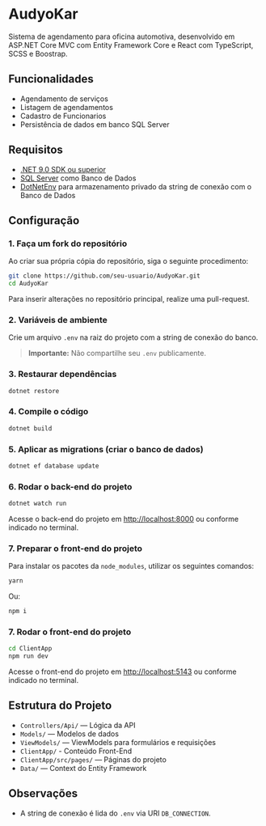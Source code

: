# AudyoKar

Sistema de agendamento para oficina automotiva, desenvolvido em ASP.NET Core MVC com Entity Framework Core e React com TypeScript, SCSS e Boostrap.

## Funcionalidades
- Agendamento de serviços
- Listagem de agendamentos
- Cadastro de Funcionarios
- Persistência de dados em banco SQL Server

## Requisitos

- [.NET 9.0 SDK ou superior](https://dotnet.microsoft.com/download)
- [SQL Server](https://www.microsoft.com/pt-br/sql-server/sql-server-downloads) como Banco de Dados
- [DotNetEnv](https://www.nuget.org/packages/DotNetEnv/) para armazenamento privado da string de conexão com o Banco de Dados

## Configuração

### 1. Faça um fork do repositório

Ao criar sua própria cópia do repositório, siga o seguinte procedimento:

```bash
git clone https://github.com/seu-usuario/AudyoKar.git
cd AudyoKar
```

Para inserir alterações no repositório principal, realize uma pull-request.

### 2. Variáveis de ambiente

Crie um arquivo `.env` na raiz do projeto com a string de conexão do banco.

> **Importante:** Não compartilhe seu `.env` publicamente.

### 3. Restaurar dependências

```bash
dotnet restore
```

### 4. Compile o código

```bash
dotnet build
```

### 5. Aplicar as migrations (criar o banco de dados)

```bash
dotnet ef database update
```

### 6. Rodar o back-end do projeto

```bash
dotnet watch run
```

Acesse o back-end do projeto em [http://localhost:8000](http://localhost:8000) ou conforme indicado no terminal.

### 7. Preparar o front-end do projeto

Para instalar os pacotes da `node_modules`, utilizar os seguintes comandos:

```bash
yarn
```

Ou:

```bash
npm i
```

### 7. Rodar o front-end do projeto

```bash
cd ClientApp
npm run dev
```

Acesse o front-end do projeto em [http://localhost:5143](http://localhost:5143) ou conforme indicado no terminal.

## Estrutura do Projeto

- `Controllers/Api/` — Lógica da API
- `Models/` — Modelos de dados
- `ViewModels/` — ViewModels para formulários e requisições
- `ClientApp/` - Conteúdo Front-End
- `ClientApp/src/pages/` — Páginas do projeto
- `Data/` — Context do Entity Framework

## Observações

- A string de conexão é lida do `.env` via URI `DB_CONNECTION`.

